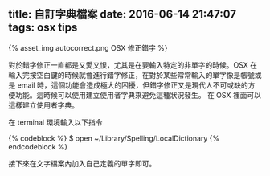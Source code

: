 title: 自訂字典檔案
date: 2016-06-14 21:47:07
tags: osx tips
---
{% asset_img autocorrect.png OSX 修正錯字 %}

對於錯字修正一直都是又愛又恨，尤其是在要輸入特定的非單字的時候。OSX 在輸入完按空白鍵的時候就會進行錯字修正，在對於某些常常輸入的單字像是帳號或是 email 時，這個功能會造成極大的困擾，但錯字修正又是現代人不可或缺的方便功能。這時候可以使用建立使用者字典來避免這種狀況發生。
在 OSX 裡面可以這樣建立使用者字典。

在 terminal 環境輸入以下指令

{% codeblock %}
$ open ~/Library/Spelling/LocalDictionary
{% endcodeblock %}

接下來在文字檔案內加入自己定義的單字即可。
